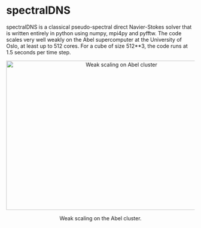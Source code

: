 spectralDNS
=======
spectralDNS is a classical pseudo-spectral direct Navier-Stokes solver that is written entirely in python using numpy, mpi4py and pyfftw. The code scales very well weakly on the Abel supercomputer at the University of Oslo, at least up to 512 cores. For a cube of size 512**3, the code runs at 1.5 seconds per time step.
<p align="center">
    <img src="https://raw.github.com/wiki/mikaem/spectralDNS/figs/weak_scaling_avg.png" width="600" height="400" alt="Weak scaling on Abel cluster"/>
</p>
<p align="center">
    Weak scaling on the Abel cluster.
</p>


